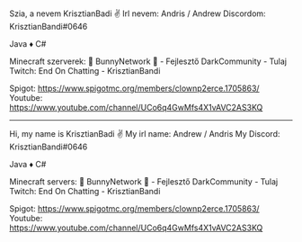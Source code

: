Szia, a nevem KrisztianBadi ✌
Irl nevem: Andris / Andrew
Discordom: KrisztianBandi#0646

Java ♦ C#

Minecraft szerverek: 🐇 BunnyNetwork 🐇 - Fejlesztő
                        DarkCommunity    - Tulaj
Twitch:                 End On Chatting  -  KrisztianBandi

Spigot: https://www.spigotmc.org/members/clownp2erce.1705863/
Youtube: https://www.youtube.com/channel/UCo6q4GwMfs4X1vAVC2AS3KQ

------------------------------------------------------------------

Hi, my name is KrisztianBadi ✌
My irl name: Andrew / Andris
My Discord: KrisztianBandi#0646

Java ♦ C#

Minecraft servers: 🐇 BunnyNetwork 🐇 - Fejlesztő
                        DarkCommunity    - Tulaj
Twitch:                 End On Chatting  -  KrisztianBandi

Spigot: https://www.spigotmc.org/members/clownp2erce.1705863/
Youtube: https://www.youtube.com/channel/UCo6q4GwMfs4X1vAVC2AS3KQ
